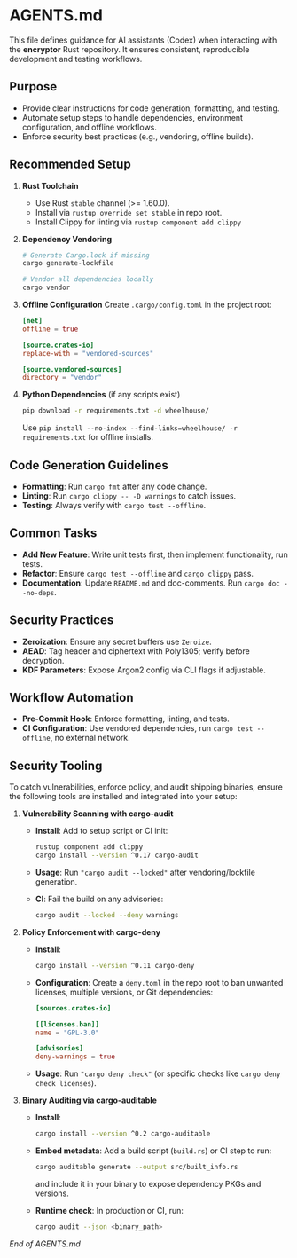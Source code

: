 # AGENTS.md

This file defines guidance for AI assistants (Codex) when interacting with the **encryptor** Rust repository. It ensures consistent, reproducible development and testing workflows.

## Purpose

* Provide clear instructions for code generation, formatting, and testing.
* Automate setup steps to handle dependencies, environment configuration, and offline workflows.
* Enforce security best practices (e.g., vendoring, offline builds).

## Recommended Setup

1. **Rust Toolchain**

   * Use Rust `stable` channel (>= 1.60.0).
   * Install via `rustup override set stable` in repo root.
   * Install Clippy for linting via `rustup component add clippy`

2. **Dependency Vendoring**

   ```sh
   # Generate Cargo.lock if missing
   cargo generate-lockfile

   # Vendor all dependencies locally
   cargo vendor
   ```

3. **Offline Configuration**
   Create `.cargo/config.toml` in the project root:

   ```toml
   [net]
   offline = true

   [source.crates-io]
   replace-with = "vendored-sources"

   [source.vendored-sources]
   directory = "vendor"
   ```

4. **Python Dependencies** (if any scripts exist)

   ```sh
   pip download -r requirements.txt -d wheelhouse/
   ```

   Use `pip install --no-index --find-links=wheelhouse/ -r requirements.txt` for offline installs.

## Code Generation Guidelines

* **Formatting**: Run `cargo fmt` after any code change.
* **Linting**: Run `cargo clippy -- -D warnings` to catch issues.
* **Testing**: Always verify with `cargo test --offline`.

## Common Tasks

* **Add New Feature**: Write unit tests first, then implement functionality, run tests.
* **Refactor**: Ensure `cargo test --offline` and `cargo clippy` pass.
* **Documentation**: Update `README.md` and doc-comments. Run `cargo doc --no-deps`.

## Security Practices

* **Zeroization**: Ensure any secret buffers use `Zeroize`.
* **AEAD**: Tag header and ciphertext with Poly1305; verify before decryption.
* **KDF Parameters**: Expose Argon2 config via CLI flags if adjustable.

## Workflow Automation

* **Pre-Commit Hook**: Enforce formatting, linting, and tests.
* **CI Configuration**: Use vendored dependencies, run `cargo test --offline`, no external network.

## Security Tooling

To catch vulnerabilities, enforce policy, and audit shipping binaries, ensure the following tools are installed and integrated into your setup:

1. **Vulnerability Scanning with cargo-audit**

   * **Install**: Add to setup script or CI init:

     ```sh
     rustup component add clippy
     cargo install --version ^0.17 cargo-audit
     ```
   * **Usage**: Run `"cargo audit --locked"` after vendoring/lockfile generation.
   * **CI**: Fail the build on any advisories:

     ```sh
     cargo audit --locked --deny warnings
     ```

2. **Policy Enforcement with cargo-deny**

   * **Install**:

     ```sh
     cargo install --version ^0.11 cargo-deny
     ```
   * **Configuration**: Create a `deny.toml` in the repo root to ban unwanted licenses, multiple versions, or Git dependencies:

     ```toml
     [sources.crates-io]

     [[licenses.ban]]
     name = "GPL-3.0"

     [advisories]
     deny-warnings = true
     ```
   * **Usage**: Run `"cargo deny check"` (or specific checks like `cargo deny check licenses`).

3. **Binary Auditing via cargo-auditable**

   * **Install**:

     ```sh
     cargo install --version ^0.2 cargo-auditable
     ```
   * **Embed metadata**: Add a build script (`build.rs`) or CI step to run:

     ```sh
     cargo auditable generate --output src/built_info.rs
     ```

     and include it in your binary to expose dependency PKGs and versions.
   * **Runtime check**: In production or CI, run:

     ```sh
     cargo audit --json <binary_path>
     ```

*End of AGENTS.md*
